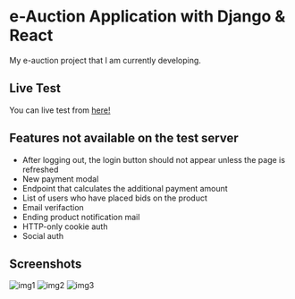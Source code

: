 # e-Auction Application with Django & React

My e-auction project that I am currently developing.

## Live Test

You can live test from [here!](https://nidea1.com.tr)

## Features not available on the test server

- After logging out, the login button should not appear unless the page is refreshed
- New payment modal
- Endpoint that calculates the additional payment amount
- List of users who have placed bids on the product
- Email verifaction
- Ending product notification mail
- HTTP-only cookie auth
- Social auth

## Screenshots

![img1](https://cdn.discordapp.com/attachments/1035852765756411995/1115303919367753840/image.png)
![img2](https://cdn.discordapp.com/attachments/1035852765756411995/1115304030634266714/image.png)
![img3](https://cdn.discordapp.com/attachments/1035852765756411995/1115304099940925520/image.png)
